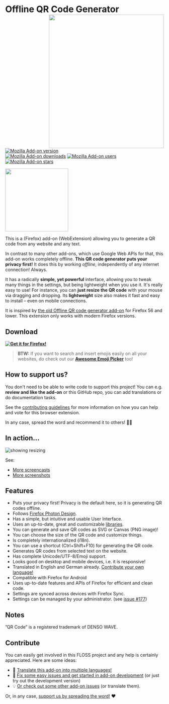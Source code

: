 # Offline QR Code Generator <img align="right" height="425" width="365" src="assets/screencasts/qrText.gif">

[![Mozilla Add-on version](https://img.shields.io/amo/v/offline-qr-code-generator.svg)](https://addons.mozilla.org/de/firefox/addon/offline-qr-code-generator/?utm_source=github.com&utm_medium=git&utm_content=badge-version&utm_campaign=github)  
[![Mozilla Add-on downloads](https://img.shields.io/amo/d/offline-qr-code-generator.svg)](https://addons.mozilla.org/de/firefox/addon/offline-qr-code-generator/?utm_source=github.com&utm_medium=git&utm_content=badge-downloads&utm_campaign=github)
[![Mozilla Add-on users](https://img.shields.io/amo/users/offline-qr-code-generator.svg)](https://addons.mozilla.org/de/firefox/addon/offline-qr-code-generator/?utm_source=github.com&utm_medium=git&utm_content=badge-users&utm_campaign=github)
[![Mozilla Add-on stars](https://img.shields.io/amo/stars/offline-qr-code-generator.svg)](https://addons.mozilla.org/de/firefox/addon/offline-qr-code-generator/reviews/?utm_source=github.com&utm_medium=git&utm_content=badge-stars&utm_campaign=github)

<img height="200" width="200" src="assets/qrbig-optimized.svg">

This is a (Firefox) add-on (WebExtension) allowing you to generate a QR code from any website and any text.

In contrast to many other add-ons, which use Google Web APIs for that, this add-on works completely offline. **This QR code generator puts your privacy first!** It does this by working _offline_, independently of any internet connection! Always.

It has a radically **simple, yet powerful** interface, allowing you to tweak many things in the settings, but being lightweight when you use it. It's really easy to use! For instance, you can **just resize the QR code** with your mouse via dragging and dropping. Its **lightweight** size also makes it fast and easy to install – even on mobile connections.

It is inspired by [the old Offline QR code generator add-on](https://github.com/catholicon/OfflineQR) for Firefox 56 and lower. This extension only works with modern Firefox versions.

## Download

**[![Get it for Firefox!](https://addons.cdn.mozilla.net/static/img/addons-buttons/AMO-button_1.png)](https://addons.mozilla.org/firefox/addon/offline-qr-code-generator/?utm_source=github.com&utm_medium=git&utm_content=download-button&utm_campaign=github)**

> **BTW:** If you want to search and insert emojis easily on all your websites, do check out our **[Awesome Emoji Picker](https://github.com/rugk/awesome-emoji-picker/?utm_source=github.com&utm_medium=git&utm_content=download-button&&utm_campaign=github-btw-do-you-also-know-readme)** too!

## How to support us?

You don't need to be able to write code to support this project!
You can e.g. **review and like the add-on** or this GitHub repo, you can add translations or do documentation tasks.

See the [contributing guidelines](CONTRIBUTING.md) for more information on how you can help and vote for this browser extension.

In any case, spread the word and recommend it to others! 🤗😍

## In action…

![showing resizing](assets/screencasts/qrResize.gif)

See:
* [More screencasts](assets/screencasts)
* [More screenshots](assets/screenshots)

## Features
* Puts your privacy first! Privacy is the default here, so it is generating QR codes offline.
* Follows [Firefox Photon Design](https://design.firefox.com/photon/).
* Has a simple, but intuitive and usable User Interface.
* Uses an up-to-date, great and customizable [libraries](https://github.com/werthdavid/kjua).
* You can generate and save QR codes as SVG or Canvas (PNG image)!
* You can choose the size of the QR code and customize things.
* Is completely internationalized (i18n).
* You can use a shortcut (Ctrl+Shift+F10) for generating the QR code.
* Generates QR codes from selected text on the website.
* Has complete Unicode/UTF-8/Emoji support.
* Looks good on desktop and mobile devices, i.e. it is responsive!
* Translated in English and German already. [Contribute your own language!](CONTRIBUTING.md#Translations)
* Compatible with Firefox for Android
* Uses up-to-date features and APIs of Firefox for efficient and clean code.
* Settings are synced across devices with Firefox Sync.
* Settings can be managed by your administrator. (see [issue #177](https://github.com/rugk/offline-qr-code/issues/177))

## Notes

”QR Code” is a registered trademark of DENSO WAVE.

## Contribute

You can easily get involved in this FLOSS project and any help is certainly appreciated. Here are some ideas:

* 📃 [Translate this add-on into multiple languages!](./CONTRIBUTING.md#translations)
* 🐛 [Fix some easy issues and get started in add-on development](CONTRIBUTING.md#coding) (or just try out the development version)
* 💡 [Or check out some other add-on issues](CONTRIBUTING.md#need-ideas) (or translate them).

Or, in any case, [support us by spreading the word!](./CONTRIBUTING.md#support-us) ❤️
